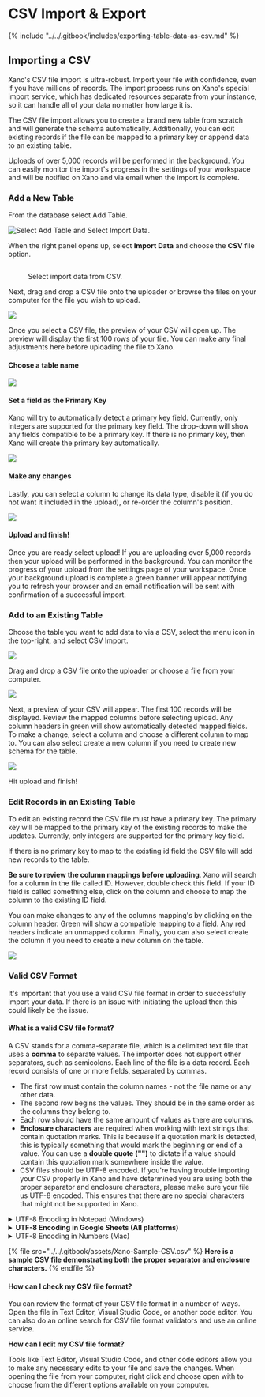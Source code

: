 # CSV Import & Export

{% include "../../.gitbook/includes/exporting-table-data-as-csv.md" %}

## Importing a CSV

Xano's CSV file import is ultra-robust. Import your file with confidence, even if you have millions of records. The import process runs on Xano's special import service, which has dedicated resources separate from your instance, so it can handle all of your data no matter how large it is.

The CSV file import allows you to create a brand new table from scratch and will generate the schema automatically. Additionally, you can edit existing records if the file can be mapped to a primary key or append data to an existing table.&#x20;

Uploads of over 5,000 records will be performed in the background. You can easily monitor the import's progress in the settings of your workspace and will be notified on Xano and via email when the import is complete.&#x20;

### Add a New Table

From the database select Add Table.

![Select Add Table and Select Import Data.](<../../.gitbook/assets/CleanShot 2021-12-07 at 15.52.56.png>)

When the right panel opens up, select **Import Data** and choose the **CSV** file option.

<figure><img src="../../.gitbook/assets/CleanShot 2024-07-12 at 15.56.11.png" alt=""><figcaption><p>Select import data from CSV.</p></figcaption></figure>

Next, drag and drop a CSV file onto the uploader or browse the files on your computer for the file you wish to upload.

![](<../../.gitbook/assets/CleanShot 2021-12-07 at 15.57.02.png>)

Once you select a CSV file, the preview of your CSV will open up. The preview will display the first 100 rows of your file. You can make any final adjustments here before uploading the file to Xano.

#### Choose a table name

![](<../../.gitbook/assets/CleanShot 2021-12-07 at 16.02.28.png>)

#### Set a field as the Primary Key

Xano will try to automatically detect a primary key field. Currently, only integers are supported for the primary key field. The drop-down will show any fields compatible to be a primary key. If there is no primary key, then Xano will create the primary key automatically.&#x20;

![](<../../.gitbook/assets/CleanShot 2021-12-07 at 16.06.03.png>)

#### Make any changes

Lastly, you can select a column to change its data type, disable it (if you do not want it included in the upload), or re-order the column's position.&#x20;

![](<../../.gitbook/assets/CleanShot 2021-12-07 at 16.07.09.png>)

#### Upload and finish!

Once you are ready select upload! If you are uploading over 5,000 records then your upload will be performed in the background. You can monitor the progress of your upload from the settings page of your workspace. Once your background upload is complete a green banner will appear notifying you to refresh your browser and an email notification will be sent with confirmation of a successful import.&#x20;

### Add to an Existing Table

Choose the table you want to add data to via a CSV, select the menu icon in the top-right, and select CSV Import.&#x20;

![](<../../.gitbook/assets/CleanShot 2021-12-07 at 16.29.56.png>)

Drag and drop a CSV file onto the uploader or choose a file from your computer.&#x20;

![](<../../.gitbook/assets/CleanShot 2021-12-07 at 16.33.02.png>)

Next, a preview of your CSV will appear. The first 100 records will be displayed. Review the mapped columns before selecting upload. Any column headers in green will show automatically detected mapped fields. To make a change, select a column and choose a different column to map to. You can also select create a new column if you need to create new schema for the table.

![](<../../.gitbook/assets/CleanShot 2021-12-07 at 16.34.17.png>)

Hit upload and finish!&#x20;

### Edit Records in an Existing Table

To edit an existing record the CSV file must have a primary key. The primary key will be mapped to the primary key of the existing records to make the updates. Currently, only integers are supported for the primary key field.

If there is no primary key to map to the existing id field the CSV file will add new records to the table.

**Be sure to review the column mappings before uploading**. Xano will search for a column in the file called ID. However, double check this field. If your ID field is called something else, click on the column and choose to map the column to the existing ID field.&#x20;

You can make changes to any of the columns mapping's by clicking on the column header. Green will show a compatible mapping to a field. Any red headers indicate an unmapped column. Finally, you can also select create the column if you need to create a new column on the table.

![](<../../.gitbook/assets/CleanShot 2021-12-07 at 16.48.41.png>)

### Valid CSV Format

It's important that you use a valid CSV file format in order to successfully import your data. If there is an issue with initiating the upload then this could likely be the issue.

#### What is a valid CSV file format?

A CSV stands for a comma-separate file, which is a delimited text file that uses a **comma** to separate values. The importer does not support other separators, such as semicolons. Each line of the file is a data record. Each record consists of one or more fields, separated by commas.

* The first row must contain the column names - not the file name or any other data.&#x20;
* The second row begins the values. They should be in the same order as the columns they belong to.
* Each row should have the same amount of values as there are columns.&#x20;
* **Enclosure characters** are required when working with text strings that contain quotation marks. This is because if a quotation mark is detected, this is typically something that would mark the beginning or end of a value. You can use a **double quote ("")** to dictate if a value should contain this quotation mark somewhere inside the value.
* CSV files should be UTF-8 encoded. If you're having trouble importing your CSV properly in Xano and have determined you are using both the proper separator and enclosure characters, please make sure your file us UTF-8 encoded. This ensures that there are no special characters that might not be supported in Xano.

<details>

<summary>UTF-8 Encoding in Notepad (Windows)</summary>

1. Open your file in Notepad.
2. Click File > Save As...
3. Click "Save As Type", and choose All Files.
4. Click "UTF-8" in the Encoding dropdown.
5. Save the file.

</details>

<details>

<summary><strong>UTF-8 Encoding in Google Sheets (All platforms)</strong></summary>

1. Open your file in Google Sheets
2. Click File > Download > Comma separated values (CSV)
3. The file will be downloaded in CSV format using UTF-8 encoding.

</details>

<details>

<summary>UTF-8 Encoding in Numbers (Mac)</summary>

1. Open your file in Numbers
2. Click File > Export To... > CSV
3. In the "Text Encoding" dropdown, choose UTF-8
4. Save the file.

</details>

{% file src="../../.gitbook/assets/Xano-Sample-CSV.csv" %}
**Here is a sample CSV file demonstrating both the proper separator and enclosure characters.**
{% endfile %}

#### How can I check my CSV file format?

You can review the format of your CSV file format in a number of ways. Open the file in Text Editor, Visual Studio Code, or another code editor. You can also do an online search for CSV file format validators and use an online service.&#x20;

**How can I edit my CSV file format?**

Tools like Text Editor, Visual Studio Code, and other code editors allow you to make any necessary edits to your file and save the changes. When opening the file from your computer, right click and choose open with to choose from the different options available on your computer.



